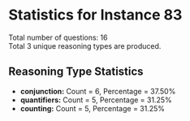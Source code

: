 # Statistics for Instance 83<br/>
Total number of questions: 16<br/>
Total 3 unique reasoning types are produced.<br/>
## Reasoning Type Statistics<br/>
- **conjunction:** Count = 6, Percentage = 37.50%<br/>
- **quantifiers:** Count = 5, Percentage = 31.25%<br/>
- **counting:** Count = 5, Percentage = 31.25%<br/>
